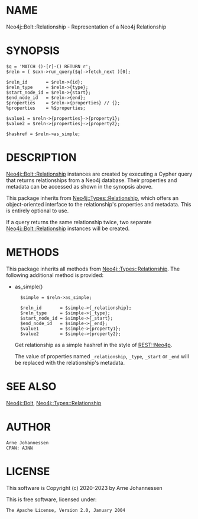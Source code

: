 # NAME

Neo4j::Bolt::Relationship - Representation of a Neo4j Relationship

# SYNOPSIS

    $q = 'MATCH ()-[r]-() RETURN r';
    $reln = ( $cxn->run_query($q)->fetch_next )[0];
    
    $reln_id       = $reln->{id};
    $reln_type     = $reln->{type};
    $start_node_id = $reln->{start};
    $end_node_id   = $reln->{end};
    $properties    = $reln->{properties} // {};
    %properties    = %$properties;
    
    $value1 = $reln->{properties}->{property1};
    $value2 = $reln->{properties}->{property2};
    
    $hashref = $reln->as_simple;

# DESCRIPTION

[Neo4j::Bolt::Relationship](/lib/Neo4j/Bolt/Relationship.md) instances are created by executing
a Cypher query that returns relationships from a Neo4j database.
Their properties and metadata can be accessed as shown in the
synopsis above.

This package inherits from [Neo4j::Types::Relationship](/lib/Neo4j/Types/Relationship.md), which
offers an object-oriented interface to the relationship's
properties and metadata. This is entirely optional to use.

If a query returns the same relationship twice, two separate
[Neo4j::Bolt::Relationship](/lib/Neo4j/Bolt/Relationship.md) instances will be created.

# METHODS

This package inherits all methods from [Neo4j::Types::Relationship](/lib/Neo4j/Types/Relationship.md).
The following additional method is provided:

- as\_simple()

        $simple = $reln->as_simple;
        
        $reln_id       = $simple->{_relationship};
        $reln_type     = $simple->{_type};
        $start_node_id = $simple->{_start};
        $end_node_id   = $simple->{_end};
        $value1        = $simple->{property1};
        $value2        = $simple->{property2};

    Get relationship as a simple hashref in the style of [REST::Neo4p](https://metacpan.org/pod/REST::Neo4p).

    The value of properties named `_relationship`, `_type`, `_start`
    or `_end` will be replaced with the relationship's metadata.

# SEE ALSO

[Neo4j::Bolt](/lib/Neo4j/Bolt.md), [Neo4j::Types::Relationship](/lib/Neo4j/Types/Relationship.md)

# AUTHOR

    Arne Johannessen
    CPAN: AJNN

# LICENSE

This software is Copyright (c) 2020-2023 by Arne Johannessen

This is free software, licensed under:

    The Apache License, Version 2.0, January 2004
